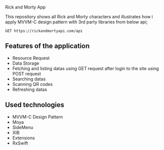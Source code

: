 Rick and Morty App

This repository shows all Rick and Morty characters and illustrates how i apply MVVM-C design pattern with 3rd party libraries from below api;

```
GET https://rickandmortyapi.com/api
```


## Features of the application
- Resource Request
- Data Storage
- Fetching and listing datas using GET request after login to the site using POST request 
- Searching datas 
- Scanning QR codes
- Refreshing datas
  
## Used technologies
- MVVM-C Design Pattern
- Moya
- SideMenu
- XIB
- Extensions
- RxSwift
